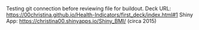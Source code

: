 Testing git connection before reviewing file for buildout.
Deck URL: https://00christina.github.io/Health-Indicators/first_deck/index.html#1
Shiny App: https://christina00.shinyapps.io/Shiny_BMI/
(circa 2015)
